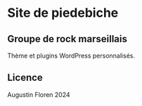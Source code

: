 # Site de piedebiche

## Groupe de rock marseillais

Thème et plugins WordPress personnalisés.

## Licence

Augustin Floren 2024
